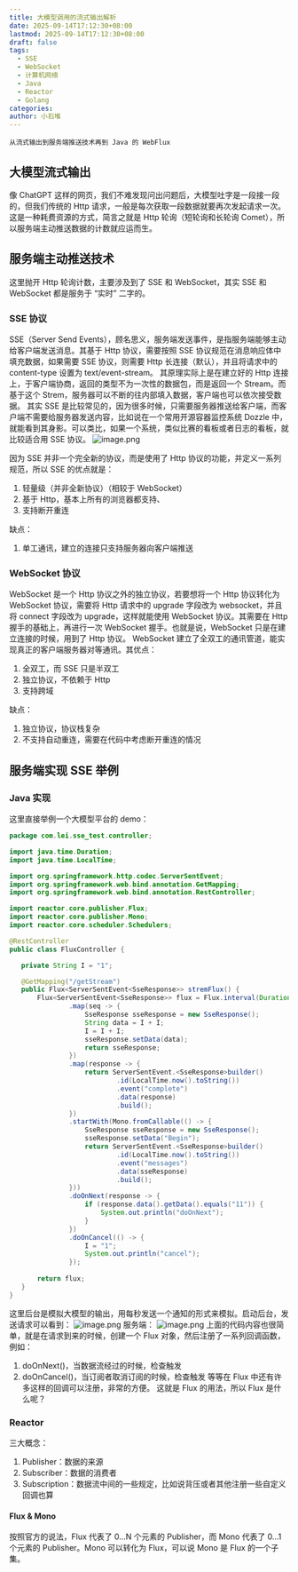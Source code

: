 ```yaml
---
title: 大模型调用的流式输出解析
date: 2025-09-14T17:12:30+08:00
lastmod: 2025-09-14T17:12:30+08:00
draft: false
tags:
  - SSE
  - WebSocket
  - 计算机网络
  - Java
  - Reactor
  - Golang
categories:
author: 小石堆
---
```

	从流式输出到服务端推送技术再到 Java 的 WebFlux
## 大模型流式输出
像 ChatGPT 这样的网页，我们不难发现问出问题后，大模型吐字是一段接一段的，但我们传统的 Http 请求，一般是每次获取一段数据就要再次发起请求一次。这是一种耗费资源的方式，简言之就是 Http 轮询（短轮询和长轮询 Comet），所以服务端主动推送数据的计数就应运而生。
## 服务端主动推送技术
这里抛开 Http 轮询计数，主要涉及到了 SSE 和 WebSocket，其实 SSE 和 WebSocket 都是服务于 “实时” 二字的。
### SSE 协议
SSE（Server Send Events），顾名思义，服务端发送事件，是指服务端能够主动给客户端发送消息。其基于 Http 协议，需要按照 SSE 协议规范在消息响应体中填充数据，如果需要 SSE 协议，则需要 Http 长连接（默认），并且将请求中的 content-type 设置为 text/event-stream。
其原理实际上是在建立好的 Http 连接上，于客户端协商，返回的类型不为一次性的数据包，而是返回一个 Stream。而基于这个 Strem，服务器可以不断的往内部填入数据，客户端也可以依次接受数据。
其实 SSE 是比较常见的，因为很多时候，只需要服务器推送给客户端，而客户端不需要给服务器发送内容，比如说在一个常用开源容器监控系统 Dozzle 中，就能看到其身影。可以类比，如果一个系统，类似比赛的看板或者日志的看板，就比较适合用 SSE 协议。
![image.png](http://43.139.219.135:9000/blog-pic/images/20250915164020635.png)

因为 SSE 并非一个完全新的协议，而是使用了 Http 协议的功能，并定义一系列规范，所以 SSE 的优点就是：
1. 轻量级（并非全新协议）（相较于 WebSocket）
2. 基于 Http，基本上所有的浏览器都支持、
3. 支持断开重连

缺点：
1. 单工通讯，建立的连接只支持服务器向客户端推送
### WebSocket 协议
WebSocket 是一个 Http 协议之外的独立协议，若要想将一个 Http 协议转化为 WebSocket 协议，需要将 Http 请求中的 upgrade 字段改为 websocket，并且将 connect 字段改为 upgrade，这样就能使用 WebSocket 协议。其需要在 Http 握手的基础上，再进行一次 WebSocket 握手。也就是说，WebSocket 只是在建立连接的时候，用到了 Http 协议。
WebSocket 建立了全双工的通讯管道，能实现真正的客户端服务器对等通讯。其优点：
1. 全双工，而 SSE 只是半双工
2. 独立协议，不依赖于 Http
3. 支持跨域

缺点：
1. 独立协议，协议栈复杂
2. 不支持自动重连，需要在代码中考虑断开重连的情况
## 服务端实现 SSE 举例
### Java 实现
这里直接举例一个大模型平台的 demo：
 ```Java
 package com.lei.sse_test.controller;

import java.time.Duration;
import java.time.LocalTime;

import org.springframework.http.codec.ServerSentEvent;
import org.springframework.web.bind.annotation.GetMapping;
import org.springframework.web.bind.annotation.RestController;

import reactor.core.publisher.Flux;
import reactor.core.publisher.Mono;
import reactor.core.scheduler.Schedulers;

@RestController
public class FluxController {

    private String I = "1";

    @GetMapping("/getStream")
    public Flux<ServerSentEvent<SseResponse>> stremFlux() {
        Flux<ServerSentEvent<SseResponse>> flux = Flux.interval(Duration.ofSeconds(1))
                .map(seq -> {
                    SseResponse sseResponse = new SseResponse();
                    String data = I + I;
                    I = I + I;
                    sseResponse.setData(data);
                    return sseResponse;
                })
                .map(response -> {
                    return ServerSentEvent.<SseResponse>builder()
                            .id(LocalTime.now().toString())
                            .event("complete")
                            .data(response)
                            .build();
                })
                .startWith(Mono.fromCallable(() -> {
                    SseResponse sseResponse = new SseResponse();
                    sseResponse.setData("Begin");
                    return ServerSentEvent.<SseResponse>builder()
                            .id(LocalTime.now().toString())
                            .event("messages")
                            .data(sseResponse)
                            .build();
                }))
                .doOnNext(response -> {
                    if (response.data().getData().equals("11")) {
                        System.out.println("doOnNext");
                    }
                })
                .doOnCancel(() -> {
                    I = "1";
                    System.out.println("cancel");
                });
                                
        return flux;
    }
}
 ```
这里后台是模拟大模型的输出，用每秒发送一个通知的形式来模拟。启动后台，发送请求可以看到：
![image.png](http://43.139.219.135:9000/blog-pic/images/20250915155627904.png)
服务端：
![image.png](http://43.139.219.135:9000/blog-pic/images/20250915160120856.png)
上面的代码内容也很简单，就是在请求到来的时候，创建一个 Flux 对象，然后注册了一系列回调函数，例如：
1. doOnNext()，当数据流经过的时候，检查触发
2. doOnCancel()，当订阅者取消订阅的时候，检查触发
等等在 Flux 中还有许多这样的回调可以注册，非常的方便。
这就是 Flux 的用法，所以 Flux 是什么呢？
### Reactor
三大概念：
1. Publisher：数据的来源
2. Subscriber：数据的消费者
3. Subscription：数据流中间的一些规定，比如说背压或者其他注册一些自定义回调也算
#### Flux & Mono
按照官方的说法，Flux 代表了 0...N 个元素的 Publisher，而 Mono 代表了 0...1 个元素的 Publisher。Mono 可以转化为 Flux，可以说 Mono 是 Flux 的一个子集。
